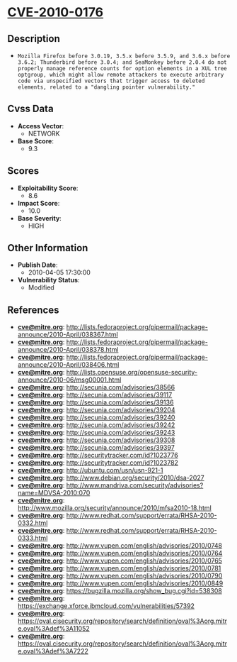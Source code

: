 
# [CVE-2010-0176](http://lists.fedoraproject.org/pipermail/package-announce/2010-April/038367.html)

## Description

- `Mozilla Firefox before 3.0.19, 3.5.x before 3.5.9, and 3.6.x before 3.6.2; Thunderbird before 3.0.4; and SeaMonkey before 2.0.4 do not properly manage reference counts for option elements in a XUL tree optgroup, which might allow remote attackers to execute arbitrary code via unspecified vectors that trigger access to deleted elements, related to a "dangling pointer vulnerability."`

## Cvss Data

- **Access Vector**:
  - NETWORK
- **Base Score**:
  - 9.3

## Scores

- **Exploitability Score**:
  - 8.6
- **Impact Score**:
  - 10.0
- **Base Severity**:
  - HIGH

## Other Information

- **Publish Date**:
  - 2010-04-05 17:30:00
- **Vulnerability Status**:
  - Modified

## References

- **cve@mitre.org**: http://lists.fedoraproject.org/pipermail/package-announce/2010-April/038367.html
- **cve@mitre.org**: http://lists.fedoraproject.org/pipermail/package-announce/2010-April/038378.html
- **cve@mitre.org**: http://lists.fedoraproject.org/pipermail/package-announce/2010-April/038406.html
- **cve@mitre.org**: http://lists.opensuse.org/opensuse-security-announce/2010-06/msg00001.html
- **cve@mitre.org**: http://secunia.com/advisories/38566
- **cve@mitre.org**: http://secunia.com/advisories/39117
- **cve@mitre.org**: http://secunia.com/advisories/39136
- **cve@mitre.org**: http://secunia.com/advisories/39204
- **cve@mitre.org**: http://secunia.com/advisories/39240
- **cve@mitre.org**: http://secunia.com/advisories/39242
- **cve@mitre.org**: http://secunia.com/advisories/39243
- **cve@mitre.org**: http://secunia.com/advisories/39308
- **cve@mitre.org**: http://secunia.com/advisories/39397
- **cve@mitre.org**: http://securitytracker.com/id?1023776
- **cve@mitre.org**: http://securitytracker.com/id?1023782
- **cve@mitre.org**: http://ubuntu.com/usn/usn-921-1
- **cve@mitre.org**: http://www.debian.org/security/2010/dsa-2027
- **cve@mitre.org**: http://www.mandriva.com/security/advisories?name=MDVSA-2010:070
- **cve@mitre.org**: http://www.mozilla.org/security/announce/2010/mfsa2010-18.html
- **cve@mitre.org**: http://www.redhat.com/support/errata/RHSA-2010-0332.html
- **cve@mitre.org**: http://www.redhat.com/support/errata/RHSA-2010-0333.html
- **cve@mitre.org**: http://www.vupen.com/english/advisories/2010/0748
- **cve@mitre.org**: http://www.vupen.com/english/advisories/2010/0764
- **cve@mitre.org**: http://www.vupen.com/english/advisories/2010/0765
- **cve@mitre.org**: http://www.vupen.com/english/advisories/2010/0781
- **cve@mitre.org**: http://www.vupen.com/english/advisories/2010/0790
- **cve@mitre.org**: http://www.vupen.com/english/advisories/2010/0849
- **cve@mitre.org**: https://bugzilla.mozilla.org/show_bug.cgi?id=538308
- **cve@mitre.org**: https://exchange.xforce.ibmcloud.com/vulnerabilities/57392
- **cve@mitre.org**: https://oval.cisecurity.org/repository/search/definition/oval%3Aorg.mitre.oval%3Adef%3A11052
- **cve@mitre.org**: https://oval.cisecurity.org/repository/search/definition/oval%3Aorg.mitre.oval%3Adef%3A7222
